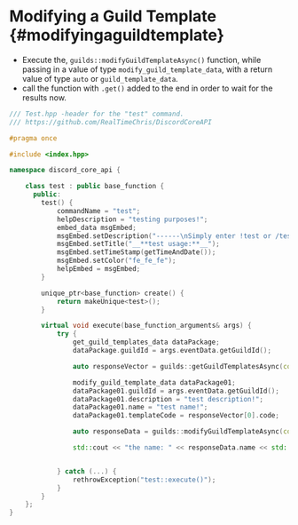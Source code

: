 Modifying a Guild Template {#modifyingaguildtemplate}
============
- Execute the, `guilds::modifyGuildTemplateAsync()` function, while passing in a value of type `modify_guild_template_data`, with a return value of type `auto` or `guild_template_data`.
- call the function with `.get()` added to the end in order to wait for the results now.

```cpp
/// Test.hpp -header for the "test" command.
/// https://github.com/RealTimeChris/DiscordCoreAPI

#pragma once

#include <index.hpp>

namespace discord_core_api {

	class test : public base_function {
	  public:
		test() {
			commandName = "test";
			helpDescription = "testing purposes!";
			embed_data msgEmbed;
			msgEmbed.setDescription("------\nSimply enter !test or /test!\n------");
			msgEmbed.setTitle("__**test usage:**__");
			msgEmbed.setTimeStamp(getTimeAndDate());
			msgEmbed.setColor("fe_fe_fe");
			helpEmbed = msgEmbed;
		}

		unique_ptr<base_function> create() {
			return makeUnique<test>();
		}

		virtual void execute(base_function_arguments& args) {
			try {
				get_guild_templates_data dataPackage;
				dataPackage.guildId = args.eventData.getGuildId();

				auto responseVector = guilds::getGuildTemplatesAsync(const& dataPackage).get();

				modify_guild_template_data dataPackage01;
				dataPackage01.guildId = args.eventData.getGuildId();
				dataPackage01.description = "test description!";
				dataPackage01.name = "test name!";
				dataPackage01.templateCode = responseVector[0].code;

				auto responseData = guilds::modifyGuildTemplateAsync(const dataPackage01).get();

				std::cout << "the name: " << responseData.name << std::endl;


			} catch (...) {
				rethrowException("test::execute()");
			}
		}
	};
}
```
